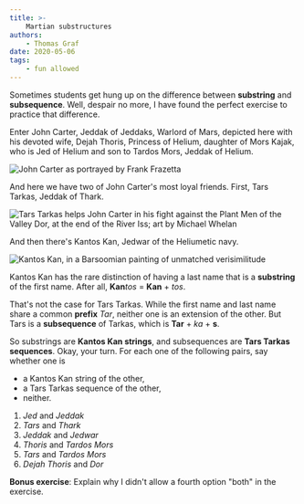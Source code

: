 ```yaml
---
title: >-
    Martian substructures
authors:
    - Thomas Graf
date: 2020-05-06
tags:
    - fun allowed
---
```


<!-- START_SUMMARY_BLOCK -->
Sometimes students get hung up on the difference between **substring** and **subsequence**.
Well, despair no more, I have found the perfect exercise to practice that difference.
<!-- END_SUMMARY_BLOCK -->

Enter John Carter, Jeddak of Jeddaks, Warlord of Mars, depicted here with his devoted wife, Dejah Thoris, Princess of Helium, daughter of Mors Kajak, who is Jed of Helium and son to Tardos Mors, Jeddak of Helium.

![John Carter as portrayed by Frank Frazetta](https://vignette.wikia.nocookie.net/barsoom/images/2/26/Frazetta_PoM.jpg/revision/latest?cb=20090528221427)

And here we have two of John Carter's most loyal friends.
First, Tars Tarkas, Jeddak of Thark.

![Tars Tarkas helps John Carter in his fight against the Plant Men of the Valley Dor, at the end of the River Iss; art by Michael Whelan](https://vignette.wikia.nocookie.net/barsoom/images/a/ac/Tars_Tarkas_and_John_Carter.jpg/revision/latest?cb=20101128213452)

And then there's Kantos Kan, Jedwar of the Heliumetic navy.

![Kantos Kan, in a Barsoomian painting of unmatched verisimilitude](https://vignette.wikia.nocookie.net/barsoom/images/a/a2/Kantos-Kan.jpg/revision/latest?cb=20120713232546)

Kantos Kan has the rare distinction of having a last name that is a **substring** of the first name.
After all, **Kan***tos* = **Kan** + *tos*.

That's not the case for Tars Tarkas.
While the first name and last name share a common **prefix** *Tar*, neither one is an extension of the other.
But Tars is a **subsequence** of Tarkas, which is **Tar** + *ka* + **s**.

So substrings are **Kantos Kan strings**, and subsequences are **Tars Tarkas sequences**.
Okay, your turn.
For each one of the following pairs, say whether one is

- a Kantos Kan string of the other,
- a Tars Tarkas sequence of the other,
- neither.

1. *Jed* and *Jeddak*
1. *Tars* and *Thark*
1. *Jeddak* and *Jedwar*
1. *Thoris* and *Tardos Mors*
1. *Tars* and *Tardos Mors*
1. *Dejah Thoris* and *Dor*

**Bonus exercise**: Explain why I didn't allow a fourth option "both" in the exercise.
